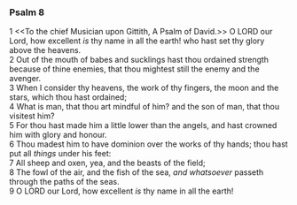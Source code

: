 ### Psalm 8

1 <<To the chief Musician upon Gittith, A Psalm of David.>> O LORD our Lord, how excellent *is* thy name in all the earth! who hast set thy glory above the heavens.  
2 Out of the mouth of babes and sucklings hast thou ordained strength because of thine enemies, that thou mightest still the enemy and the avenger.  
3 When I consider thy heavens, the work of thy fingers, the moon and the stars, which thou hast ordained;  
4 What is man, that thou art mindful of him? and the son of man, that thou visitest him?  
5 For thou hast made him a little lower than the angels, and hast crowned him with glory and honour.  
6 Thou madest him to have dominion over the works of thy hands; thou hast put all *things* under his feet:  
7 All sheep and oxen, yea, and the beasts of the field;  
8 The fowl of the air, and the fish of the sea, *and whatsoever* passeth through the paths of the seas.  
9 O LORD our Lord, how excellent *is* thy name in all the earth!  
